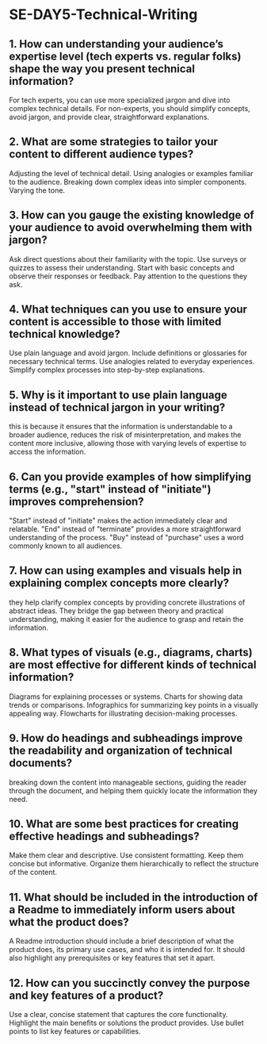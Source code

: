 # SE-DAY5-Technical-Writing
## 1. How can understanding your audience’s expertise level (tech experts vs. regular folks) shape the way you present technical information?
For tech experts, you can use more specialized jargon and dive into complex technical details. For non-experts, you should simplify concepts, avoid jargon, and provide clear, straightforward explanations.
## 2. What are some strategies to tailor your content to different audience types?
Adjusting the level of technical detail.
Using analogies or examples familiar to the audience.
Breaking down complex ideas into simpler components.
Varying the tone.
## 3. How can you gauge the existing knowledge of your audience to avoid overwhelming them with jargon?
Ask direct questions about their familiarity with the topic.
Use surveys or quizzes to assess their understanding.
Start with basic concepts and observe their responses or feedback.
Pay attention to the questions they ask.
## 4. What techniques can you use to ensure your content is accessible to those with limited technical knowledge?
Use plain language and avoid jargon.
Include definitions or glossaries for necessary technical terms.
Use analogies related to everyday experiences.
Simplify complex processes into step-by-step explanations.
## 5. Why is it important to use plain language instead of technical jargon in your writing?
this is because it ensures that the information is understandable to a broader audience, reduces the risk of misinterpretation, and makes the content more inclusive, allowing those with varying levels of expertise to access the information.
## 6. Can you provide examples of how simplifying terms (e.g., "start" instead of "initiate") improves comprehension?
"Start" instead of "initiate" makes the action immediately clear and relatable.
"End" instead of "terminate" provides a more straightforward understanding of the process.
"Buy" instead of "purchase" uses a word commonly known to all audiences.
## 7. How can using examples and visuals help in explaining complex concepts more clearly?
 they help clarify complex concepts by providing concrete illustrations of abstract ideas. They bridge the gap between theory and practical understanding, making it easier for the audience to grasp and retain the information.
## 8. What types of visuals (e.g., diagrams, charts) are most effective for different kinds of technical information?
Diagrams for explaining processes or systems.
Charts for showing data trends or comparisons.
Infographics for summarizing key points in a visually appealing way.
Flowcharts for illustrating decision-making processes.

## 9. How do headings and subheadings improve the readability and organization of technical documents?
breaking down the content into manageable sections, guiding the reader through the document, and helping them quickly locate the information they need.
## 10. What are some best practices for creating effective headings and subheadings?
Make them clear and descriptive.
Use consistent formatting.
Keep them concise but informative.
Organize them hierarchically to reflect the structure of the content.
## 11. What should be included in the introduction of a Readme to immediately inform users about what the product does?
A Readme introduction should include a brief description of what the product does, its primary use cases, and who it is intended for. It should also highlight any prerequisites or key features that set it apart.

## 12. How can you succinctly convey the purpose and key features of a product?
Use a clear, concise statement that captures the core functionality.
Highlight the main benefits or solutions the product provides.
Use bullet points to list key features or capabilities.

